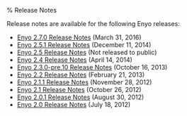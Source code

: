 % Release Notes

Release notes are available for the following Enyo releases:

* [Enyo 2.7.0 Release Notes](release-notes/release-2.7.0.html) (March 31, 2016)
* [Enyo 2.5.1 Release Notes](release-notes/release-2.5.1.html) (December 11, 2014)
* [Enyo 2.5 Release Notes](release-notes/release-2.5.html) (Not released to public)
* [Enyo 2.4 Release Notes](release-notes/release-2.4.html) (April 14, 2014)
* [Enyo 2.3.0-pre.10 Release Notes](release-notes/release-2.3.0-pre.10.html) (October 16, 2013)
* [Enyo 2.2 Release Notes](release-notes/release-2.2.html) (February 21, 2013)
* [Enyo 2.1.1 Release Notes](release-notes/release-2.1.1.html) (November 28, 2012)
* [Enyo 2.1 Release Notes](release-notes/release-2.1.html) (October 26, 2012)
* [Enyo 2.0.1 Release Notes](release-notes/release-2.0.1.html) (August 30, 2012)
* [Enyo 2.0 Release Notes](release-notes/release-2.0.html) (July 18, 2012)
